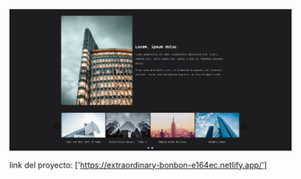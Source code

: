 <img src="/carousel.png" alt="imagen iluntrativa de la pagina"/>

link del proyecto: ['https://extraordinary-bonbon-e164ec.netlify.app/']
